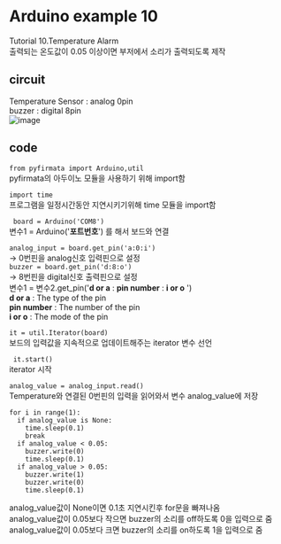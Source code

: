 # Arduino example 10
Tutorial 10.Temperature Alarm\
출력되는 온도값이 0.05 이상이면 부저에서 소리가 출력되도록 제작

## circuit
Temperature Sensor : analog 0pin\
  buzzer : digital 8pin\
![image](https://user-images.githubusercontent.com/79436159/109286746-01f89e00-7866-11eb-9716-06ebc66f1da3.png)

## code
``` from pyfirmata import Arduino,util ```\
pyfirmata의 아두이노 모듈을 사용하기 위해 import함 

``` import time ```\
프로그램을 일정시간동안 지연시키기위해 time 모듈을 import함

``` board = Arduino('COM8')``` \
변수1 = Arduino('**포트번호**') 를 해서 보드와 연결 

```analog_input = board.get_pin('a:0:i')```\
-> 0번핀을 analog신호 입력핀으로 설정\
```buzzer = board.get_pin('d:8:o')``` \
-> 8번핀을 digital신호 출력핀으로 설정\
변수1 = 변수2.get_pin('**d or a** : **pin number** : **i or o** ') \
**d or a** : The type of the pin \
**pin number** : The number of the pin\
**i or o** : The mode of the pin

  ``` it = util.Iterator(board) ```\
보드의 입력값을 지속적으로 업데이트해주는 iterator 변수 선언

 ``` it.start()``` \
iterator 시작

``` analog_value = analog_input.read() ```\
Temperature와 연결된 0번핀의 입력을 읽어와서 변수 analog_value에 저장
```
for i in range(1):
  if analog_value is None:
    time.sleep(0.1)
    break
  if analog_value < 0.05:
    buzzer.write(0)
    time.sleep(0.1)
  if analog_value > 0.05:
    buzzer.write(1)
    buzzer.write(0)
    time.sleep(0.1)
```
analog_value값이 None이면 0.1초 지연시킨후 for문을 빠져나옴\
analog_value값이 0.05보다 작으면 buzzer의 소리를 off하도록 0을 입력으로 줌\
analog_value값이 0.05보다 크면 buzzer의 소리를 on하도록 1을 입력으로 줌
